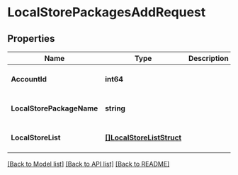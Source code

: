 # LocalStorePackagesAddRequest

## Properties
Name | Type | Description | Notes
------------ | ------------- | ------------- | -------------
**AccountId** | **int64** |  | [optional] [default to null]
**LocalStorePackageName** | **string** |  | [optional] [default to null]
**LocalStoreList** | [**[]LocalStoreListStruct**](local_store_list_struct.md) |  | [optional] [default to null]

[[Back to Model list]](../README.md#documentation-for-models) [[Back to API list]](../README.md#documentation-for-api-endpoints) [[Back to README]](../README.md)


